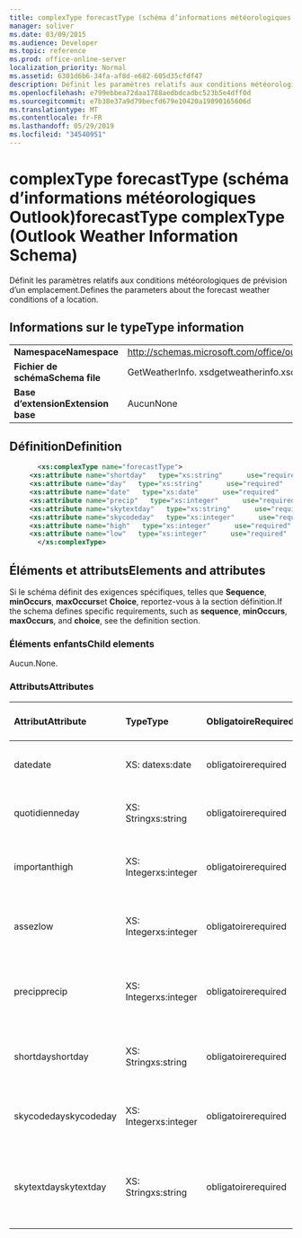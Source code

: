 ```yaml
---
title: complexType forecastType (schéma d’informations météorologiques Outlook)
manager: soliver
ms.date: 03/09/2015
ms.audience: Developer
ms.topic: reference
ms.prod: office-online-server
localization_priority: Normal
ms.assetid: 6301d6b6-34fa-af8d-e682-605d35cfdf47
description: Définit les paramètres relatifs aux conditions météorologiques de prévision d’un emplacement.
ms.openlocfilehash: e799ebbea72daa1788aedbdcadbc523b5e4dff0d
ms.sourcegitcommit: e7b38e37a9d79becfd679e10420a19890165606d
ms.translationtype: MT
ms.contentlocale: fr-FR
ms.lasthandoff: 05/29/2019
ms.locfileid: "34540951"
---
```

# <a name="forecasttype-complextype-outlook-weather-information-schema"></a><span data-ttu-id="13fc0-103">complexType forecastType (schéma d’informations météorologiques Outlook)</span><span class="sxs-lookup"><span data-stu-id="13fc0-103">forecastType complexType (Outlook Weather Information Schema)</span></span>

<span data-ttu-id="13fc0-104">Définit les paramètres relatifs aux conditions météorologiques de prévision d’un emplacement.</span><span class="sxs-lookup"><span data-stu-id="13fc0-104">Defines the parameters about the forecast weather conditions of a location.</span></span>
  
## <a name="type-information"></a><span data-ttu-id="13fc0-105">Informations sur le type</span><span class="sxs-lookup"><span data-stu-id="13fc0-105">Type information</span></span>

|||
|:-----|:-----|
|<span data-ttu-id="13fc0-106">**Namespace**</span><span class="sxs-lookup"><span data-stu-id="13fc0-106">**Namespace**</span></span> <br/> |http://schemas.microsoft.com/office/outlook/15/getweatherinfo.xsd  <br/> |
|<span data-ttu-id="13fc0-107">**Fichier de schéma**</span><span class="sxs-lookup"><span data-stu-id="13fc0-107">**Schema file**</span></span> <br/> |<span data-ttu-id="13fc0-108">GetWeatherInfo. xsd</span><span class="sxs-lookup"><span data-stu-id="13fc0-108">getweatherinfo.xsd</span></span>  <br/> |
|<span data-ttu-id="13fc0-109">**Base d’extension**</span><span class="sxs-lookup"><span data-stu-id="13fc0-109">**Extension base**</span></span> <br/> |<span data-ttu-id="13fc0-110">Aucun</span><span class="sxs-lookup"><span data-stu-id="13fc0-110">None</span></span>  <br/> |
   
## <a name="definition"></a><span data-ttu-id="13fc0-111">Définition</span><span class="sxs-lookup"><span data-stu-id="13fc0-111">Definition</span></span>

```XML
       <xs:complexType name="forecastType">
     <xs:attribute name="shortday"   type="xs:string"      use="required"     />
     <xs:attribute name="day"   type="xs:string"      use="required"     />
     <xs:attribute name="date"   type="xs:date"      use="required"     />
     <xs:attribute name="precip"   type="xs:integer"      use="required"     />
     <xs:attribute name="skytextday"   type="xs:string"      use="required"     />
     <xs:attribute name="skycodeday"   type="xs:integer"      use="required"     />
     <xs:attribute name="high"   type="xs:integer"      use="required"     />
     <xs:attribute name="low"   type="xs:integer"      use="required"     />
       </xs:complexType>

```

## <a name="elements-and-attributes"></a><span data-ttu-id="13fc0-112">Éléments et attributs</span><span class="sxs-lookup"><span data-stu-id="13fc0-112">Elements and attributes</span></span>

<span data-ttu-id="13fc0-113">Si le schéma définit des exigences spécifiques, telles que **Sequence**, **minOccurs**, **maxOccurs**et **Choice**, reportez-vous à la section définition.</span><span class="sxs-lookup"><span data-stu-id="13fc0-113">If the schema defines specific requirements, such as **sequence**, **minOccurs**, **maxOccurs**, and **choice**, see the definition section.</span></span> 
  
### <a name="child-elements"></a><span data-ttu-id="13fc0-114">Éléments enfants</span><span class="sxs-lookup"><span data-stu-id="13fc0-114">Child elements</span></span>

<span data-ttu-id="13fc0-115">Aucun.</span><span class="sxs-lookup"><span data-stu-id="13fc0-115">None.</span></span>
  
### <a name="attributes"></a><span data-ttu-id="13fc0-116">Attributs</span><span class="sxs-lookup"><span data-stu-id="13fc0-116">Attributes</span></span>

|<span data-ttu-id="13fc0-117">**Attribut**</span><span class="sxs-lookup"><span data-stu-id="13fc0-117">**Attribute**</span></span>|<span data-ttu-id="13fc0-118">**Type**</span><span class="sxs-lookup"><span data-stu-id="13fc0-118">**Type**</span></span>|<span data-ttu-id="13fc0-119">**Obligatoire**</span><span class="sxs-lookup"><span data-stu-id="13fc0-119">**Required**</span></span>|<span data-ttu-id="13fc0-120">**Description**</span><span class="sxs-lookup"><span data-stu-id="13fc0-120">**Description**</span></span>|<span data-ttu-id="13fc0-121">**Valeurs possibles**</span><span class="sxs-lookup"><span data-stu-id="13fc0-121">**Possible values**</span></span>|
|:-----|:-----|:-----|:-----|:-----|
|<span data-ttu-id="13fc0-122">date</span><span class="sxs-lookup"><span data-stu-id="13fc0-122">date</span></span>  <br/> |<span data-ttu-id="13fc0-123">XS: date</span><span class="sxs-lookup"><span data-stu-id="13fc0-123">xs:date</span></span>  <br/> |<span data-ttu-id="13fc0-124">obligatoire</span><span class="sxs-lookup"><span data-stu-id="13fc0-124">required</span></span>  <br/> |<span data-ttu-id="13fc0-125">Indique la date de la prévision.</span><span class="sxs-lookup"><span data-stu-id="13fc0-125">Specifies the date for the forecast.</span></span>  <br/> |<span data-ttu-id="13fc0-126">Une valeur de type xs: date</span><span class="sxs-lookup"><span data-stu-id="13fc0-126">A value of the type xs:date</span></span>  <br/> |
|<span data-ttu-id="13fc0-127">quotidienne</span><span class="sxs-lookup"><span data-stu-id="13fc0-127">day</span></span>  <br/> |<span data-ttu-id="13fc0-128">XS: String</span><span class="sxs-lookup"><span data-stu-id="13fc0-128">xs:string</span></span>  <br/> |<span data-ttu-id="13fc0-129">obligatoire</span><span class="sxs-lookup"><span data-stu-id="13fc0-129">required</span></span>  <br/> |<span data-ttu-id="13fc0-130">Spécifie un jour pour la prévision.</span><span class="sxs-lookup"><span data-stu-id="13fc0-130">Specifies a day for the forecast.</span></span>  <br/> |<span data-ttu-id="13fc0-131">Une valeur du type xs: String</span><span class="sxs-lookup"><span data-stu-id="13fc0-131">A value of the type xs:string</span></span>  <br/> |
|<span data-ttu-id="13fc0-132">important</span><span class="sxs-lookup"><span data-stu-id="13fc0-132">high</span></span>  <br/> |<span data-ttu-id="13fc0-133">XS: Integer</span><span class="sxs-lookup"><span data-stu-id="13fc0-133">xs:integer</span></span>  <br/> |<span data-ttu-id="13fc0-134">obligatoire</span><span class="sxs-lookup"><span data-stu-id="13fc0-134">required</span></span>  <br/> |<span data-ttu-id="13fc0-135">Spécifie la température la plus élevée prévue.</span><span class="sxs-lookup"><span data-stu-id="13fc0-135">Specifies the forecasted highest temperature.</span></span>  <br/> |<span data-ttu-id="13fc0-136">Valeur de type xs: Integer</span><span class="sxs-lookup"><span data-stu-id="13fc0-136">A value of the type xs:integer</span></span>  <br/> |
|<span data-ttu-id="13fc0-137">assez</span><span class="sxs-lookup"><span data-stu-id="13fc0-137">low</span></span>  <br/> |<span data-ttu-id="13fc0-138">XS: Integer</span><span class="sxs-lookup"><span data-stu-id="13fc0-138">xs:integer</span></span>  <br/> |<span data-ttu-id="13fc0-139">obligatoire</span><span class="sxs-lookup"><span data-stu-id="13fc0-139">required</span></span>  <br/> |<span data-ttu-id="13fc0-140">Spécifie la température minimale prévue.</span><span class="sxs-lookup"><span data-stu-id="13fc0-140">Specifies the forecasted lowest temperature.</span></span>  <br/> |<span data-ttu-id="13fc0-141">Valeur de type xs: Integer</span><span class="sxs-lookup"><span data-stu-id="13fc0-141">A value of the type xs:integer</span></span>  <br/> |
|<span data-ttu-id="13fc0-142">precip</span><span class="sxs-lookup"><span data-stu-id="13fc0-142">precip</span></span>  <br/> |<span data-ttu-id="13fc0-143">XS: Integer</span><span class="sxs-lookup"><span data-stu-id="13fc0-143">xs:integer</span></span>  <br/> |<span data-ttu-id="13fc0-144">obligatoire</span><span class="sxs-lookup"><span data-stu-id="13fc0-144">required</span></span>  <br/> |<span data-ttu-id="13fc0-145">Indique le pourcentage de probabilité de précipitation.</span><span class="sxs-lookup"><span data-stu-id="13fc0-145">Specifies the percentage possibility of precipitation.</span></span>  <br/> |<span data-ttu-id="13fc0-146">Valeur de type xs: Integer</span><span class="sxs-lookup"><span data-stu-id="13fc0-146">A value of the type xs:integer</span></span>  <br/> |
|<span data-ttu-id="13fc0-147">shortday</span><span class="sxs-lookup"><span data-stu-id="13fc0-147">shortday</span></span>  <br/> |<span data-ttu-id="13fc0-148">XS: String</span><span class="sxs-lookup"><span data-stu-id="13fc0-148">xs:string</span></span>  <br/> |<span data-ttu-id="13fc0-149">obligatoire</span><span class="sxs-lookup"><span data-stu-id="13fc0-149">required</span></span>  <br/> |<span data-ttu-id="13fc0-150">Spécifie un jour sous forme abrégée.</span><span class="sxs-lookup"><span data-stu-id="13fc0-150">Specifies a day in abbreviated form.</span></span>  <br/> |<span data-ttu-id="13fc0-151">Une valeur du type xs: String</span><span class="sxs-lookup"><span data-stu-id="13fc0-151">A value of the type xs:string</span></span>  <br/> |
|<span data-ttu-id="13fc0-152">skycodeday</span><span class="sxs-lookup"><span data-stu-id="13fc0-152">skycodeday</span></span>  <br/> |<span data-ttu-id="13fc0-153">XS: Integer</span><span class="sxs-lookup"><span data-stu-id="13fc0-153">xs:integer</span></span>  <br/> |<span data-ttu-id="13fc0-154">obligatoire</span><span class="sxs-lookup"><span data-stu-id="13fc0-154">required</span></span>  <br/> |<span data-ttu-id="13fc0-155">Spécifie un code pour les conditions prévues.</span><span class="sxs-lookup"><span data-stu-id="13fc0-155">Specifies a code for the forecasted conditions.</span></span>  <br/> |<span data-ttu-id="13fc0-156">Valeur de type xs: Integer</span><span class="sxs-lookup"><span data-stu-id="13fc0-156">A value of the type xs:integer</span></span>  <br/> |
|<span data-ttu-id="13fc0-157">skytextday</span><span class="sxs-lookup"><span data-stu-id="13fc0-157">skytextday</span></span>  <br/> |<span data-ttu-id="13fc0-158">XS: String</span><span class="sxs-lookup"><span data-stu-id="13fc0-158">xs:string</span></span>  <br/> |<span data-ttu-id="13fc0-159">obligatoire</span><span class="sxs-lookup"><span data-stu-id="13fc0-159">required</span></span>  <br/> |<span data-ttu-id="13fc0-160">Spécifie un à deux mots qui décrivent les conditions prévues.</span><span class="sxs-lookup"><span data-stu-id="13fc0-160">Specifies one to two words that describe the forecasted conditions.</span></span>  <br/> |<span data-ttu-id="13fc0-161">Une valeur du type xs: String</span><span class="sxs-lookup"><span data-stu-id="13fc0-161">A value of the type xs:string</span></span>  <br/> |
   

